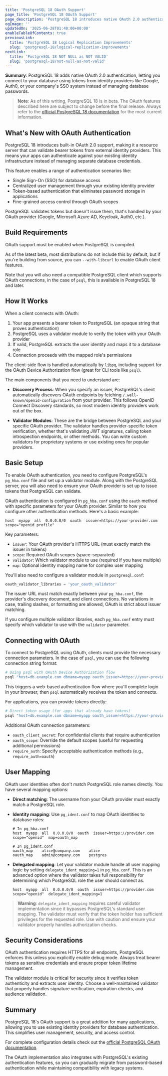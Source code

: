 ```yaml
---
title: 'PostgreSQL 18 OAuth Support'
page_title: 'PostgreSQL 18 OAuth Support'
page_description: 'PostgreSQL 18 introduces native OAuth 2.0 authentication, enabling secure token-based database connections with your existing identity providers like Google, Auth0, or enterprise SSO systems.'
ogImage: ''
updatedOn: '2025-06-28T01:40:00+00:00'
enableTableOfContents: true
previousLink:
  title: 'PostgreSQL 18 Logical Replication Improvements'
  slug: 'postgresql-18/logical-replication-improvements'
nextLink:
  title: 'PostgreSQL 18 NOT NULL as NOT VALID'
  slug: 'postgresql-18/not-null-as-not-valid'
---
```


**Summary**: PostgreSQL 18 adds native OAuth 2.0 authentication, letting you connect to your database using tokens from identity providers like Google, Auth0, or your company's SSO system instead of managing database passwords.



> **Note**: As of this writing, PostgreSQL 18 is in beta. The OAuth features described here are subject to change before the final release. Always refer to the [official PostgreSQL 18 documentation](https://www.postgresql.org/docs/18/) for the most current information.

## What's New with OAuth Authentication

PostgreSQL 18 introduces built-in OAuth 2.0 support, making it a resource server that can validate bearer tokens from external identity providers. This means your apps can authenticate against your existing identity infrastructure instead of managing separate database credentials.

This feature enables a range of authentication scenarios like:

- Single Sign-On (SSO) for database access
- Centralized user management through your existing identity provider
- Token-based authentication that eliminates password storage in applications
- Fine-grained access control through OAuth scopes

PostgreSQL validates tokens but doesn't issue them, that's handled by your OAuth provider (Google, Microsoft Azure AD, Keycloak, Auth0, etc.).

## Build Requirements

OAuth support must be enabled when PostgreSQL is compiled.

As of the latest beta, most distributions do not include this by default, but if you're building from source, you can `--with-libcurl` to enable OAuth client features.

Note that you will also need a compatible PostgreSQL client which supports OAuth connections, in the case of `psql`, this is available in PostgreSQL 18 and later.

## How It Works

When a client connects with OAuth:

1. Your app presents a bearer token to PostgreSQL (an opaque string that proves authentication)
2. PostgreSQL uses a validator module to verify the token with your OAuth provider
3. If valid, PostgreSQL extracts the user identity and maps it to a database role
4. Connection proceeds with the mapped role's permissions

The client-side flow is handled automatically by `libpq`, including support for the OAuth Device Authorization flow (great for CLI tools like `psql`).

The main components that you need to understand are:

- **Discovery Process**: When you specify an issuer, PostgreSQL's client automatically discovers OAuth endpoints by fetching `/.well-known/openid-configuration` from your provider. This follows OpenID Connect Discovery standards, so most modern identity providers work out of the box.

- **Validator Modules**: These are the bridge between PostgreSQL and your specific OAuth provider. The validator handles provider-specific token verification, whether that's validating JWT signatures, calling token introspection endpoints, or other methods. You can write custom validators for proprietary systems or use existing ones for popular providers.

## Basic Setup

To enable OAuth authentication, you need to configure PostgreSQL's `pg_hba.conf` file and set up a validator module. Along with the PostgreSQL server, you will also need to ensure your OAuth provider is set up to issue tokens that PostgreSQL can validate.

OAuth authentication is configured in `pg_hba.conf` using the `oauth` method with specific parameters for your OAuth provider. Similar to how you configure other authentication methods. Here's a basic example:

```
host  myapp  all  0.0.0.0/0  oauth  issuer=https://your-provider.com  scope="openid profile"
```

Key parameters:

- `issuer`: Your OAuth provider's HTTPS URL (must exactly match the issuer in tokens)
- `scope`: Required OAuth scopes (space-separated)
- `validator`: Which validator module to use (required if you have multiple)
- `map`: Optional identity mapping name for complex user mapping

You'll also need to configure a validator module in `postgresql.conf`:

```sql
oauth_validator_libraries = 'your_oauth_validator'
```

The issuer URL must match exactly between your `pg_hba.conf`, the provider's discovery document, and client connections. No variations in case, trailing slashes, or formatting are allowed, OAuth is strict about issuer matching.

If you configure multiple validator libraries, each `pg_hba.conf` entry must specify which validator to use with the `validator` parameter.

## Connecting with OAuth

To connect to PostgreSQL using OAuth, clients must provide the necessary connection parameters. In the case of `psql`, you can use the following connection string format:

```bash
# Using psql with OAuth Device Authorization flow
psql "host=db.example.com dbname=myapp oauth_issuer=https://your-provider.com oauth_client_id=your-client-id"
```

This triggers a web-based authentication flow where you'll complete login in your browser, then `psql` automatically receives the token and connects.

For applications, you can provide tokens directly:

```bash
# Direct token usage (for apps that already have tokens)
psql "host=db.example.com dbname=myapp oauth_issuer=https://your-provider.com oauth_client_id=your-client-id oauth_token=your-bearer-token"
```

Additional OAuth connection parameters:

- `oauth_client_secret`: For confidential clients that require authentication
- `oauth_scope`: Override the default scopes (useful for requesting additional permissions)
- `require_auth`: Specify acceptable authentication methods (e.g., `require_auth=oauth`)

## User Mapping

OAuth user identities often don't match PostgreSQL role names directly. You have several mapping options:

- **Direct matching**: The username from your OAuth provider must exactly match a PostgreSQL role.

- **Identity mapping**: Use `pg_ident.conf` to map OAuth identities to database roles:

  ```
  # In pg_hba.conf
  host  myapp  all  0.0.0.0/0  oauth  issuer=https://provider.com  scope="openid"  map=oauth_map

  # In pg_ident.conf
  oauth_map    alice@company.com    alice
  oauth_map    admin@company.com    postgres
  ```

- **Delegated mapping**: Let your validator module handle all user mapping logic by setting `delegate_ident_mapping=1` in `pg_hba.conf`. This is an advanced option where the validator takes full responsibility for determining which PostgreSQL role the user should connect as.

  ```
  host  myapp  all  0.0.0.0/0  oauth  issuer=https://provider.com  scope="openid"  delegate_ident_mapping=1
  ```

> **Warning**: `delegate_ident_mapping` requires careful validator implementation since it bypasses PostgreSQL's standard user mapping. The validator must verify that the token holder has sufficient privileges for the requested role. Use with caution and ensure your validator properly handles authorization checks.

## Security Considerations

OAuth authentication requires HTTPS for all endpoints, PostgreSQL enforces this unless you explicitly enable debug mode. Always treat bearer tokens as sensitive credentials and ensure proper token lifetime management.

The validator module is critical for security since it verifies token authenticity and extracts user identity. Choose a well-maintained validator that properly handles signature verification, expiration checks, and audience validation.

## Summary

PostgreSQL 18's OAuth support is a great addition for many applications, allowing you to use existing identity providers for database authentication. This simplifies user management, security, and access control.

For complete configuration details check out the [official PostgreSQL OAuth documentation](https://www.postgresql.org/docs/18/auth-oauth.html).

The OAuth implementation also integrates with PostgreSQL's existing authentication features, so you can gradually migrate from password-based authentication while maintaining compatibility with legacy systems.
